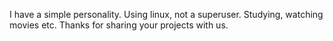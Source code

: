 I have a simple personality.
Using linux, not a superuser.
Studying, watching movies etc.
Thanks for sharing your projects with us.
